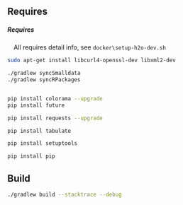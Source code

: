 



## Requires

##### Requires

&emsp;All requires detail info, see ```docker\setup-h2o-dev.sh```

```sh
sudo apt-get install libcurl4-openssl-dev libxml2-dev

```

```sh
./gradlew syncSmalldata
./gradlew syncRPackages


pip install colorama --upgrade
pip install future

pip install requests --upgrade

pip install tabulate

pip install setuptools

pip install pip
```

## Build

```sh
./gradlew build --stacktrace --debug
```

